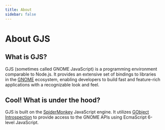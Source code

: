 ```yaml
---
title: About
sidebar: false
---
```


# About GJS

## What is GJS?

GJS (sometimes called GNOME JavaScript) is a programming environment comparable to Node.js. It provides an extensive set of bindings to libraries in the [GNOME](https://gnome.org) ecosystem, enabling developers to build fast and feature-rich applications with a recognizable look and feel.

## Cool! What is under the hood?

GJS is built on the [SpiderMonkey](https://spidermonkey.dev/) JavaScript engine. It utilizes [GObject Introspection](https://gi.readthedocs.io/en/latest/) to provide access to the GNOME APIs using EcmaScript 6-level JavaScript.
